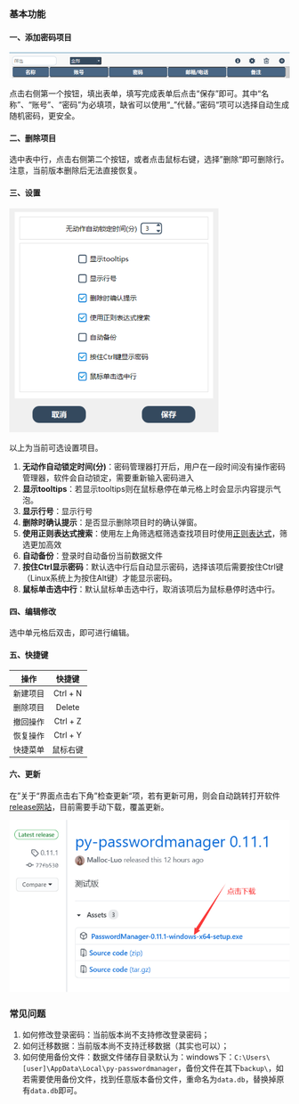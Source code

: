 ### 基本功能



#### 一、添加密码项目

<img src="readme\image-20210220114447693.png" alt="image-20210220114447693" style="zoom:80%;" />

点击右侧第一个按钮，填出表单，填写完成表单后点击“保存”即可。其中“名称”、“账号”、“密码”为必填项，缺省可以使用“_”代替。”密码“项可以选择自动生成随机密码，更安全。

#### 二、删除项目

选中表中行，点击右侧第二个按钮，或者点击鼠标右键，选择”删除“即可删除行。注意，当前版本删除后无法直接恢复。

#### 三、设置

<img src="readme\image-20210220115158511.png" alt="image-20210220115158511" style="zoom:80%;" />

以上为当前可选设置项目。

1.  **无动作自动锁定时间(分)**：密码管理器打开后，用户在一段时间没有操作密码管理器，软件会自动锁定，需要重新输入密码进入
2.  **显示tooltips**：若显示tooltips则在鼠标悬停在单元格上时会显示内容提示气泡。
3.  **显示行号**：显示行号
4.  **删除时确认提示**：是否显示删除项目时的确认弹窗。
5.  **使用正则表达式搜索**：使用左上角筛选框筛选查找项目时使用[正则表达式](https://deerchao.cn/tutorials/regex/regex.htm)，筛选更加高效
6.  **自动备份**：登录时自动备份当前数据文件
7.  **按住Ctrl显示密码**：默认选中行后自动显示密码，选择该项后需要按住Ctrl键（Linux系统上为按住Alt键）才能显示密码。
8.  **鼠标单击选中行**：默认鼠标单击选中行，取消该项后为鼠标悬停时选中行。

#### 四、编辑修改

选中单元格后双击，即可进行编辑。

#### 五、快捷键

|   操作   |  快捷键  |
| :------: | :------: |
| 新建项目 | Ctrl + N |
| 删除项目 |  Delete  |
| 撤回操作 | Ctrl + Z |
| 恢复操作 | Ctrl + Y |
| 快捷菜单 | 鼠标右键 |

#### 六、更新

在”关于“界面点击右下角”检查更新“项，若有更新可用，则会自动跳转打开软件[release网站](https://github.com/Malloc-Luo/py-passwordmanager/releases/tag/0.11.1)，目前需要手动下载，覆盖更新。

<img src="readme\image-20210220121012345.png" alt="image-20210220121012345" style="zoom:80%;" />



### 常见问题

1.  如何修改登录密码：当前版本尚不支持修改登录密码；
2.  如何迁移数据：当前版本尚不支持迁移数据（其实也可以）；
3.  如何使用备份文件：数据文件储存目录默认为：windows下：`C:\Users\[user]\AppData\Local\py-passwordmanager`，备份文件在其下`backup\`，如若需要使用备份文件，找到任意版本备份文件，重命名为`data.db`，替换掉原有`data.db`即可。
